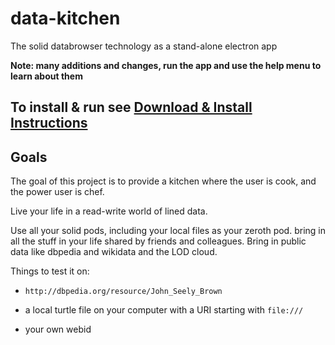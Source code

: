 # data-kitchen
The solid databrowser technology as a stand-alone electron app

**Note: many additions and changes, run the app and use the help menu to learn
about them**


## To install & run see <a href="https://jeff-zucker.github.io/data-kitchen.html">Download & Install Instructions</a>



## Goals
The goal of this project is to provide a kitchen where the user is cook, and
the power user is chef.

Live your life in a read-write world of lined data.

Use all your solid pods, including your local files as your zeroth pod.
bring in all the stuff in your life shared by friends and colleagues.
Bring in public data like dbpedia and wikidata and the LOD cloud.

Things to test it on:

 - `http://dbpedia.org/resource/John_Seely_Brown`

 - a local turtle file on your computer with a URI starting with `file:///`

 - your own webid
